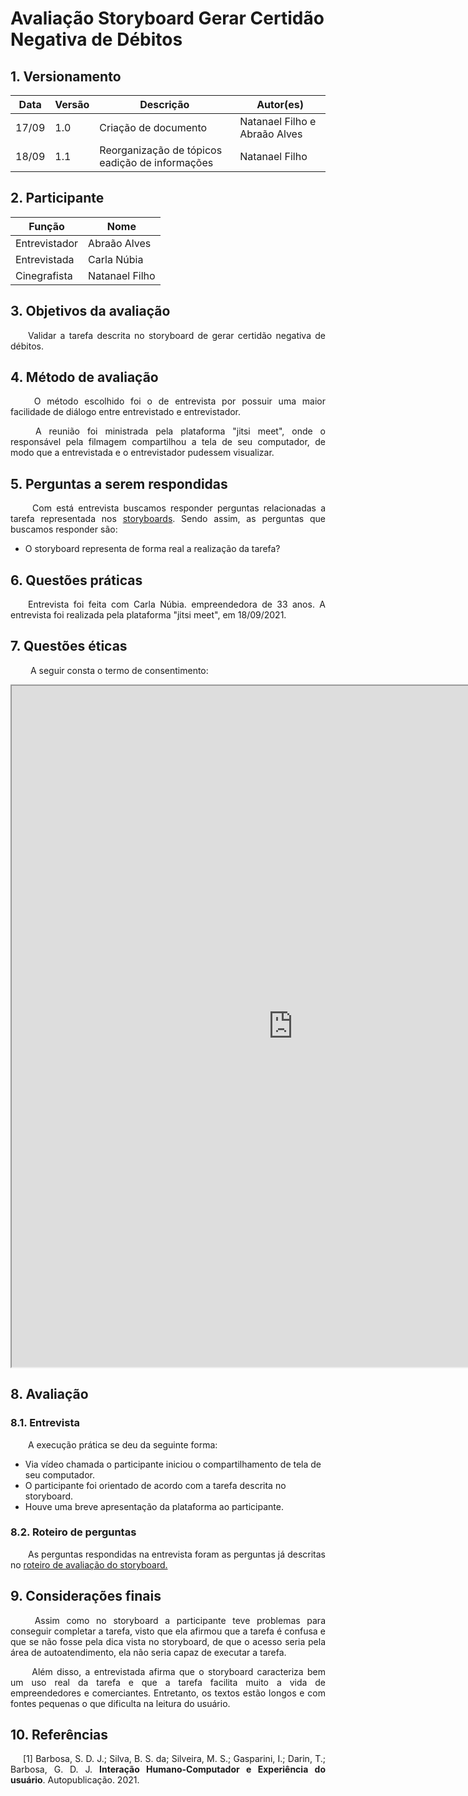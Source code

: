 # Avaliação Storyboard Gerar Certidão Negativa de Débitos
## 1. Versionamento
|Data|Versão|Descrição|Autor(es)
|--|--|--|--|
|17/09|1.0|Criação de documento|Natanael Filho e Abraão Alves| 
|18/09|1.1|Reorganização de tópicos eadição de informações|Natanael Filho| 

## 2. Participante

|Função|Nome|
|--|--|
|Entrevistador|Abraão Alves|
|Entrevistada|Carla Núbia|
|Cinegrafista|Natanael Filho|

## 3. Objetivos da avaliação

<p align = "justify">  &emsp;&emsp;Validar a tarefa descrita no storyboard de gerar certidão negativa de débitos.</p>

## 4. Método de avaliação 

<p align = "justify">  &emsp;&emsp; O método escolhido foi o de entrevista por possuir uma maior facilidade de diálogo entre entrevistado e entrevistador.</p>

<p align = "justify">  &emsp;&emsp; A reunião foi ministrada pela plataforma "jitsi meet", onde o responsável pela filmagem compartilhou a tela de seu computador, de modo que a entrevistada e o entrevistador pudessem visualizar.</p>

## 5. Perguntas a serem respondidas

<p align = "justify">  &emsp;&emsp; Com está entrevista buscamos responder perguntas relacionadas a tarefa representada nos <a href="../../planejamentoAvaliacao">storyboards</a>. Sendo assim, as perguntas que buscamos responder são:</p>

- O storyboard representa de forma real a realização da tarefa?


## 6. Questões práticas
<p align = "justify">  &emsp;&emsp;Entrevista foi feita com Carla Núbia. empreendedora de 33 anos. A entrevista foi realizada pela plataforma "jitsi meet", em 18/09/2021.</p>

## 7. Questões éticas
<p align = "justify">  &emsp;&emsp; A seguir consta o termo de consentimento: </p>

<iframe width=900 height=1090 src="https://docs.google.com/document/d/e/2PACX-1vTSIZj8nqCPszx8uCQDf-lLUs-0N4OkujT2QMwv7w2bTF1BzAWnNl9BfyzXUMt2uCABUQIoXRh6pP4v/pub?embedded=true"></iframe>

## 8. Avaliação

### 8.1. Entrevista
<p align = "justify">  &emsp;&emsp;A execução prática se deu da seguinte forma:</p>

- Via vídeo chamada o participante iniciou o compartilhamento de tela de seu computador.
- O participante foi orientado de acordo com a tarefa descrita no storyboard.
- Houve uma breve apresentação da plataforma ao participante.

### 8.2. Roteiro de perguntas
<p align = "justify">  &emsp;&emsp;As perguntas respondidas na entrevista foram as perguntas já descritas no <a href="../../planejamentoAvaliacao">roteiro de avaliação do storyboard.</a></p>

## 9. Considerações finais

<p align = "justify">  &emsp;&emsp; Assim como no storyboard a participante teve problemas para conseguir completar a tarefa, visto que ela afirmou que a tarefa é confusa e que se não fosse pela dica vista no storyboard, de que o acesso seria pela área de autoatendimento, ela não seria capaz de executar a tarefa.</p>
<p align = "justify">  &emsp;&emsp; Além disso, a entrevistada afirma que o storyboard caracteriza bem um uso real da tarefa e que a tarefa facilita muito a vida de empreendedores e comerciantes. Entretanto, os textos estão longos e com fontes pequenas o que dificulta na leitura do usuário.</p>

## 10. Referências

<p style="text-align: justify; text-indent: 20px">[1] Barbosa, S. D. J.; Silva, B. S. da; Silveira, M. S.; Gasparini, I.; Darin, T.; Barbosa, G. D. J. <b>Interação Humano-Computador e Experiência do usuário</b>. Autopublicação. 2021.</p>



